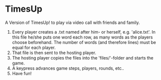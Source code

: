 # TimesUp
A Version of TimesUp! to play via video call with friends and family.

1. Every player creates a .txt named after him- or herself, e.g. 'alice.txt'.
   In this file he/she puts one word each row, as many words as the players choose beforehand. 
   The number of words (and therefore lines) must be equal for each player. 
2. That file is then sent to the hosting player.
3. The hosting player copies the files into the 'files/'-folder and starts the game.
4. A keypress advances game steps, players, rounds, etc..
5. Have fun!
